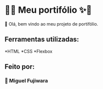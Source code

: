 # 🌈✨ Meu portifólio ✨🌈
👋 Olá, bem vindo ao meu projeto de portifólio.

## Ferramentas utilizadas:
*HTML
*CSS
*Flexbox

## Feito por:
### 💛 Miguel Fujiwara
